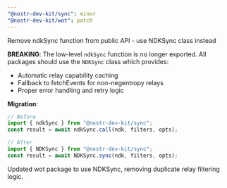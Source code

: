 ```yaml
---
"@nostr-dev-kit/sync": minor
"@nostr-dev-kit/wot": patch
---
```


Remove ndkSync function from public API - use NDKSync class instead

**BREAKING**: The low-level `ndkSync` function is no longer exported. All packages should use the `NDKSync` class which provides:
- Automatic relay capability caching
- Fallback to fetchEvents for non-negentropy relays
- Proper error handling and retry logic

**Migration**:
```typescript
// Before
import { ndkSync } from "@nostr-dev-kit/sync";
const result = await ndkSync.call(ndk, filters, opts);

// After
import { NDKSync } from "@nostr-dev-kit/sync";
const result = await NDKSync.sync(ndk, filters, opts);
```

Updated wot package to use NDKSync, removing duplicate relay filtering logic.
